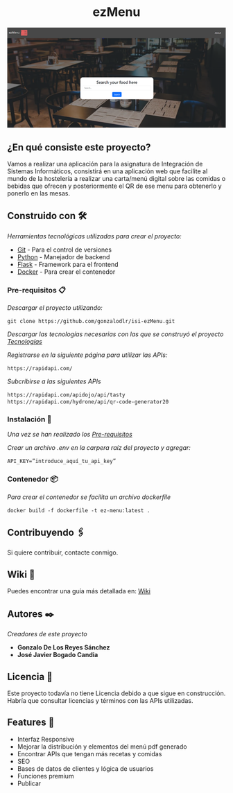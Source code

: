 <!-- @format -->

<h1 align="center"> ezMenu </h1>

![Home page](doc/screenshoots/home.png)

## ¿En qué consiste este proyecto?

Vamos a realizar una aplicación para la asignatura de Integración de Sistemas Informáticos, consistirá en una aplicación web que facilite al mundo de la hostelería a realizar una carta/menú digital sobre las comidas o bebidas que ofrecen y posteriormente el QR de ese menu para obtenerlo y ponerlo en las mesas.

## Construido con 🛠️

_Herramientas tecnológicas utilizadas para crear el proyecto:_

- [Git](https://git-scm.com/downloads) - Para el control de versiones
- [Python](https://www.python.org/downloads/) - Manejador de backend
- [Flask](https://flask.palletsprojects.com/en/3.0.x/installation/) - Framework para el frontend
- [Docker](https://docs.docker.com/get-docker/) - Para crear el contenedor

### Pre-requisitos 📋

_Descargar el proyecto utilizando:_

```
git clone https://github.com/gonzalodlr/isi-ezMenu.git
```

_Descargar las tecnologías necesarias con las que se construyó el proyecto [Tecnologías](#construido-con-️)_

_Registrarse en la siguiente página para utilizar las APIs:_

```
https://rapidapi.com/
```

_Subcribirse a las siguientes APIs_

```
https://rapidapi.com/apidojo/api/tasty
https://rapidapi.com/hydrone/api/qr-code-generator20
```

### Instalación 🔧

_Una vez se han realizado los [Pre-requisitos](#pre-requisitos-)_

_Crear un archivo .env en la carpera raíz del proyecto y agregar:_

```
API_KEY=”introduce_aquí_tu_api_key”
```

### Contenedor 📦

_Para crear el contenedor se facilita un archivo dockerfile_

```
docker build -f dockerfile -t ez-menu:latest .
```

## Contribuyendo 🖇️

Si quiere contribuir, contacte conmigo.

## Wiki 📖

Puedes encontrar una guía más detallada en: [Wiki](https://github.com/gonzalodlr/isi-ezMenu/blob/main/doc/Documentacion.pdf)

## Autores ✒️

_Creadores de este proyecto_

- **Gonzalo De Los Reyes Sánchez**
- **José Javier Bogado Candia**

## Licencia 📄

Este proyecto todavía no tiene Licencia debido a que sigue en construcción. Habría que consultar licencias y términos con las APIs utilizadas.

## Features 🎁

- Interfaz Responsive
- Mejorar la distribución y elementos del menú pdf generado
- Encontrar APIs que tengan más recetas y comidas
- SEO
- Bases de datos de clientes y lógica de usuarios
- Funciones premium
- Publicar
